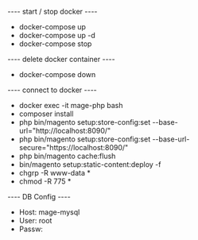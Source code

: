 ---- start / stop docker ----
- docker-compose up
- docker-compose up -d
- docker-compose stop

---- delete docker container ----
- docker-compose down

---- connect to docker ----
- docker exec -it mage-php bash
- composer install
- php bin/magento setup:store-config:set --base-url="http://localhost:8090/"
- php bin/magento setup:store-config:set --base-url-secure="https://localhost:8090/"
- php bin/magento cache:flush
- bin/magento setup:static-content:deploy -f
- chgrp -R www-data *
- chmod -R 775 *

---- DB Config ----
- Host:   mage-mysql
- User:   root
- Passw:  


